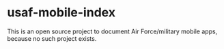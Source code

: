 # usaf-mobile-index
This is an open source project to document Air Force/military mobile apps, because no such project exists.
